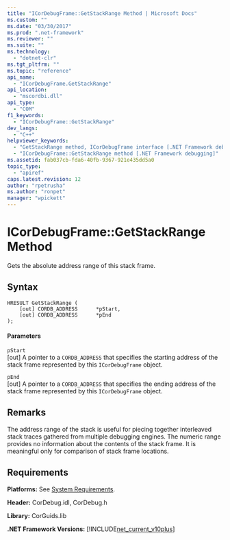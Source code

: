```yaml
---
title: "ICorDebugFrame::GetStackRange Method | Microsoft Docs"
ms.custom: ""
ms.date: "03/30/2017"
ms.prod: ".net-framework"
ms.reviewer: ""
ms.suite: ""
ms.technology: 
  - "dotnet-clr"
ms.tgt_pltfrm: ""
ms.topic: "reference"
api_name: 
  - "ICorDebugFrame.GetStackRange"
api_location: 
  - "mscordbi.dll"
api_type: 
  - "COM"
f1_keywords: 
  - "ICorDebugFrame::GetStackRange"
dev_langs: 
  - "C++"
helpviewer_keywords: 
  - "GetStackRange method, ICorDebugFrame interface [.NET Framework debugging]"
  - "ICorDebugFrame::GetStackRange method [.NET Framework debugging]"
ms.assetid: fab037cb-fda6-40fb-9367-921e435dd5a0
topic_type: 
  - "apiref"
caps.latest.revision: 12
author: "rpetrusha"
ms.author: "ronpet"
manager: "wpickett"
---
```

# ICorDebugFrame::GetStackRange Method
Gets the absolute address range of this stack frame.  
  
## Syntax  
  
```  
HRESULT GetStackRange (  
    [out] CORDB_ADDRESS      *pStart,   
    [out] CORDB_ADDRESS      *pEnd  
);  
```  
  
#### Parameters  
 `pStart`  
 [out] A pointer to a `CORDB_ADDRESS` that specifies the starting address of the stack frame represented by this `ICorDebugFrame` object.  
  
 `pEnd`  
 [out] A pointer to a `CORDB_ADDRESS` that specifies the ending address of the stack frame represented by this `ICorDebugFrame` object.  
  
## Remarks  
 The address range of the stack is useful for piecing together interleaved stack traces gathered from multiple debugging engines. The numeric range provides no information about the contents of the stack frame. It is meaningful only for comparison of stack frame locations.  
  
## Requirements  
 **Platforms:** See [System Requirements](../../../../docs/framework/get-started/system-requirements.md).  
  
 **Header:** CorDebug.idl, CorDebug.h  
  
 **Library:** CorGuids.lib  
  
 **.NET Framework Versions:** [!INCLUDE[net_current_v10plus](../../../../includes/net-current-v10plus-md.md)]